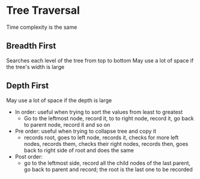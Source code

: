 # Tree Traversal

Time complexity is the same

## Breadth First

Searches each level of the tree from top to bottom
May use a lot of space if the tree's width is large

## Depth First

May use a lot of space if the depth is large

- In order: useful when trying to sort the values from least to greatest
  - Go to the leftmost node, record it, to to right node, record it, go back to parent node, record it and so on
- Pre order: useful when trying to collapse tree and copy it
  - records root, goes to left node, records it, checks for more left nodes, records them, checks their right nodes, records then, goes back to right side of root and does the same
- Post order:
  - go to the leftmost side, record all the child nodes of the last parent, go back to parent and record; the root is the last one to be recorded
